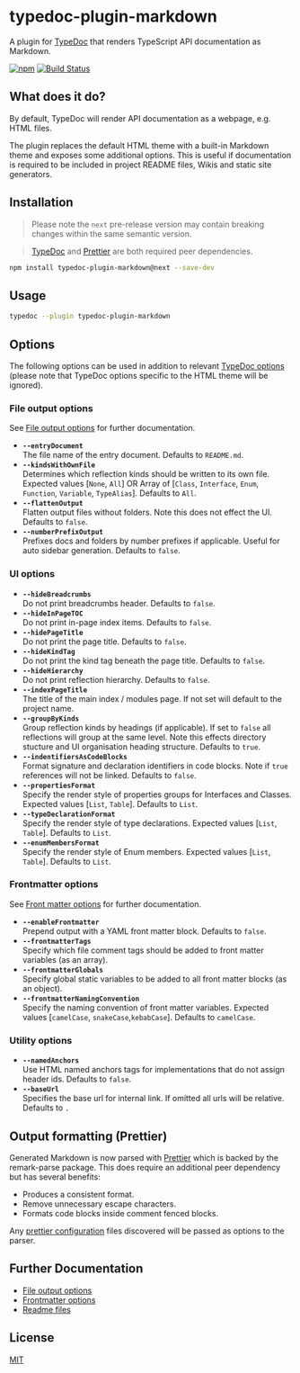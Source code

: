 # typedoc-plugin-markdown

A plugin for [TypeDoc](https://typedoc.org) that renders TypeScript API documentation as Markdown.

[![npm](https://img.shields.io/npm/v/typedoc-plugin-markdown.svg)](https://www.npmjs.com/package/typedoc-plugin-markdown)
[![Build Status](https://github.com/tgreyuk/typedoc-plugin-markdown/actions/workflows/ci.yml/badge.svg?branch=master)](https://github.com/tgreyuk/typedoc-plugin-markdown/actions/workflows/ci.yml)

## What does it do?

By default, TypeDoc will render API documentation as a webpage, e.g. HTML files.

The plugin replaces the default HTML theme with a built-in Markdown theme and exposes some additional options. This is useful if documentation is required to be included in project README files, Wikis and static site generators.

## Installation

> Please note the `next` pre-release version may contain breaking changes within the same semantic version.

> [TypeDoc](https://typedoc.org) and [Prettier](https://prettier.io/) are both required peer dependencies.

```bash
npm install typedoc-plugin-markdown@next --save-dev
```

## Usage

```bash
typedoc --plugin typedoc-plugin-markdown
```

## Options

The following options can be used in addition to relevant [TypeDoc options](https://typedoc.org/options/)
(please note that TypeDoc options specific to the HTML theme will be ignored).

### File output options

See [File output options](./docs/file-output-options.md) for further documentation.

- **`--entryDocument`**<br>
  The file name of the entry document. Defaults to `README.md`.
- **`--kindsWithOwnFile`**<br>
  Determines which reflection kinds should be written to its own file. Expected values [`None`, `All`] OR Array of [`Class`, `Interface`, `Enum`, `Function`, `Variable`, `TypeAlias`]. Defaults to `All`.
- **`--flattenOutput`**<br>
  Flatten output files without folders. Note this does not effect the UI. Defaults to `false`.
- **`--numberPrefixOutput`**<br>
  Prefixes docs and folders by number prefixes if applicable. Useful for auto sidebar generation. Defaults to `false`.

### UI options

- **`--hideBreadcrumbs`**<br>
  Do not print breadcrumbs header. Defaults to `false`.
- **`--hideInPageTOC`**<br>
  Do not print in-page index items. Defaults to `false`.
- **`--hidePageTitle`**<br>
  Do not print the page title. Defaults to `false`.
- **`--hideKindTag`**<br>
  Do not print the kind tag beneath the page title. Defaults to `false`.
- **`--hideHierarchy`**<br>
  Do not print reflection hierarchy. Defaults to `false`.
- **`--indexPageTitle`**<br>
  The title of the main index / modules page. If not set will default to the project name.
- **`--groupByKinds`**<br>
  Group reflection kinds by headings (if applicable). If set to `false` all reflections will group at the same level. Note this effects directory stucture and UI organisation heading structure. Defaults to `true`.
- **`--indentifiersAsCodeBlocks`**<br>
  Format signature and declaration identifiers in code blocks. Note if `true` references will not be linked. Defaults to `false`.
- **`--propertiesFormat`**<br>
  Specify the render style of properties groups for Interfaces and Classes. Expected values [`List`, `Table`]. Defaults to `List`.
- **`--typeDeclarationFormat`**<br>
  Specify the render style of type declarations. Expected values [`List`, `Table`]. Defaults to `List`.
- **`--enumMembersFormat`**<br>
  Specify the render style of Enum members. Expected values [`List`, `Table`]. Defaults to `List`.

### Frontmatter options

See [Front matter options](./docs/frontmatter.md) for further documentation.

- **`--enableFrontmatter`**<br>
  Prepend output with a YAML front matter block. Defaults to `false`.
- **`--frontmatterTags`**<br>
  Specify which file comment tags should be added to front matter variables (as an array).
- **`--frontmatterGlobals`**<br>
  Specify global static variables to be added to all front matter blocks (as an object).
- **`--frontmatterNamingConvention`**<br>
  Specify the naming convention of front matter variables. Expected values [`camelCase`, `snakeCase`,`kebabCase`]. Defaults to `camelCase`.

### Utility options

- **`--namedAnchors`**<br>
  Use HTML named anchors tags for implementations that do not assign header ids. Defaults to `false`.
- **`--baseUrl`**<br>
  Specifies the base url for internal link. If omitted all urls will be relative. Defaults to `.`

## Output formatting (Prettier)

Generated Markdown is now parsed with [Prettier](https://prettier.io/) which is backed by the remark-parse package. This does require an additional peer dependency but has several benefits:

- Produces a consistent format.
- Remove unnecessary escape characters.
- Formats code blocks inside comment fenced blocks.

Any [prettier configuration](https://prettier.io/docs/en/configuration.html) files discovered will be passed as options to the parser.

## Further Documentation

- [File output options](./docs/file-output-options.md)
- [Frontmatter options](./docs/frontmatter.md)
- [Readme files](./docs/readme-files.md)

## License

[MIT](https://github.com/tgreyuk/typedoc-plugin-markdown/blob/master/LICENSE)
